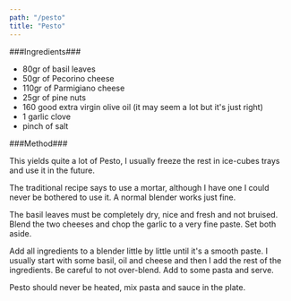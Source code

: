 ```yaml
---
path: "/pesto"
title: "Pesto"
---
```


###Ingredients###

- 80gr of basil leaves
- 50gr of Pecorino cheese
- 110gr of Parmigiano cheese
- 25gr of pine nuts
- 160 good extra virgin olive oil (it may seem a lot but it's just right)
- 1 garlic clove
- pinch of salt

###Method###

This yields quite a lot of Pesto, I usually freeze the rest in ice-cubes trays and use it in the future.

The traditional recipe says to use a mortar, although I have one I could never be bothered to use it. A normal blender works just fine.

The basil leaves must be completely dry, nice and fresh and not bruised.
Blend the two cheeses and chop the garlic to a very fine paste. Set both aside.

Add all ingredients to a blender little by little until it's a smooth paste. I usually start with some basil, oil and cheese and then I add the rest of the ingredients. Be careful to not over-blend.
Add to some pasta and serve.

Pesto should never be heated, mix pasta and sauce in the plate.
